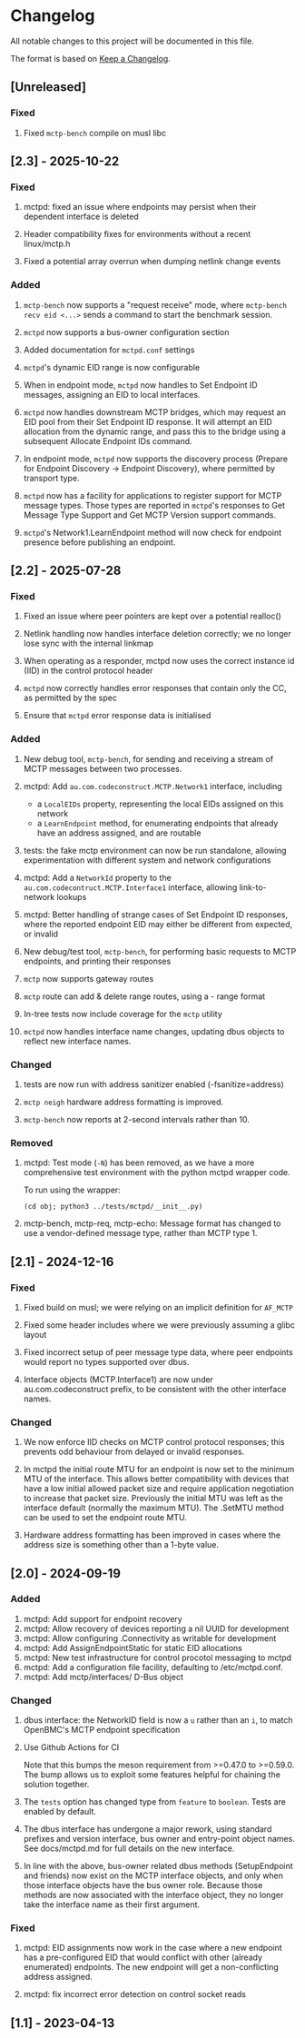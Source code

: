 # Changelog

All notable changes to this project will be documented in this file.

The format is based on [Keep a Changelog](https://keepachangelog.com/en/1.0.0/).

## [Unreleased]

### Fixed

1. Fixed `mctp-bench` compile on musl libc

## [2.3] - 2025-10-22

### Fixed

1. mctpd: fixed an issue where endpoints may persist when their dependent
   interface is deleted

2. Header compatibility fixes for environments without a recent linux/mctp.h

3. Fixed a potential array overrun when dumping netlink change events

### Added

1. `mctp-bench` now supports a "request receive" mode, where
   `mctp-bench recv eid <...>` sends a command to start the benchmark session.

2. `mctpd` now supports a bus-owner configuration section

3. Added documentation for `mctpd.conf` settings

4. `mctpd`'s dynamic EID range is now configurable

5. When in endpoint mode, `mctpd` now handles to Set Endpoint ID messages,
   assigning an EID to local interfaces.

6. `mctpd` now handles downstream MCTP bridges, which may request an EID
   pool from their Set Endpoint ID response. It will attempt an EID allocation
   from the dynamic range, and pass this to the bridge using a subsequent
   Allocate Endpoint IDs command.

7. In endpoint mode, `mctpd` now supports the discovery process (Prepare
   for Endpoint Discovery -> Endpoint Discovery), where permitted by transport
   type.

8. `mctpd` now has a facility for applications to register support for MCTP
   message types. Those types are reported in `mctpd`'s responses to
   Get Message Type Support and Get MCTP Version support commands.

9. `mctpd`'s Network1.LearnEndpoint method will now check for endpoint
   presence before publishing an endpoint.

## [2.2] - 2025-07-28

### Fixed

1. Fixed an issue where peer pointers are kept over a potential realloc()

2. Netlink handling now handles interface deletion correctly; we no longer
   lose sync with the internal linkmap

3. When operating as a responder, mctpd now uses the correct instance id (IID)
   in the control protocol header

4. `mctpd` now correctly handles error responses that contain only the CC,
   as permitted by the spec

5. Ensure that `mctpd` error response data is initialised

### Added

1. New debug tool, `mctp-bench`, for sending and receiving a stream of MCTP
   messages between two processes.

2. mctpd: Add `au.com.codeconstruct.MCTP.Network1` interface, including
    - a `LocalEIDs` property, representing the local EIDs assigned on this
      network
    - a `LearnEndpoint` method, for enumerating endpoints that already have an
      address assigned, and are routable

3. tests: the fake mctp environment can now be run standalone, allowing
   experimentation with different system and network configurations

4. mctpd: Add a `NetworkId` property to the
   `au.com.codecontruct.MCTP.Interface1` interface, allowing link-to-network
   lookups

5. mctpd: Better handling of strange cases of Set Endpoint ID responses,
   where the reported endpoint EID may either be different from expected,
   or invalid

6. New debug/test tool, `mctp-bench`, for performing basic requests to MCTP
   endpoints, and printing their responses

7. `mctp` now supports gateway routes

8. `mctp` route can add & delete range routes, using a <min>-<max> range format

9. In-tree tests now include coverage for the `mctp` utility

10. `mctpd` now handles interface name changes, updating dbus objects to
    reflect new interface names.

### Changed

1. tests are now run with address sanitizer enabled (-fsanitize=address)

2. `mctp neigh` hardware address formatting is improved.

3. `mctp-bench` now reports at 2-second intervals rather than 10.

### Removed

1. mctpd: Test mode (`-N`) has been removed, as we have a more comprehensive
   test environment with the python mctpd wrapper code.

   To run using the wrapper:

       (cd obj; python3 ../tests/mctpd/__init__.py)

3. mctp-bench, mctp-req, mctp-echo: Message format has changed to use a
   vendor-defined message type, rather than MCTP type 1.

## [2.1] - 2024-12-16

### Fixed

1. Fixed build on musl; we were relying on an implicit definition for `AF_MCTP`

2. Fixed some header includes where we were previously assuming a glibc layout

3. Fixed incorrect setup of peer message type data, where peer endpoints would
   report no types supported over dbus.

4. Interface objects (MCTP.Interface1) are now under au.com.codeconstruct
   prefix, to be consistent with the other interface names.

### Changed

1. We now enforce IID checks on MCTP control protocol responses; this
   prevents odd behaviour from delayed or invalid responses.

2. In mctpd the initial route MTU for an endpoint is now set to the minimum MTU
   of the interface. This allows better compatibility with devices that 
   have a low initial allowed packet size and require application negotiation
   to increase that packet size. Previously the initial MTU was left as the
   interface default (normally the maximum MTU).
   The .SetMTU method can be used to set the endpoint route MTU.

3. Hardware address formatting has been improved in cases where the address
   size is something other than a 1-byte value.

## [2.0] - 2024-09-19

### Added

1. mctpd: Add support for endpoint recovery
2. mctpd: Allow recovery of devices reporting a nil UUID for development
3. mctpd: Allow configuring .Connectivity as writable for development
4. mctpd: Add AssignEndpointStatic for static EID allocations
5. mctpd: New test infrastructure for control procotol messaging to mctpd
6. mctpd: Add a configuration file facility, defaulting to /etc/mctpd.conf.
7. mctpd: Add mctp/interfaces/<name> D-Bus object

### Changed

1. dbus interface: the NetworkID field is now a `u` rather than an `i`, to
   match OpenBMC's MCTP endpoint specification

2. Use Github Actions for CI

   Note that this bumps the meson requirement from >=0.47.0 to >=0.59.0. The
   bump allows us to exploit some features helpful for chaining the solution
   together.

3. The `tests` option has changed type from `feature` to `boolean`. Tests are
   enabled by default.

4. The dbus interface has undergone a major rework, using standard prefixes
   and version interface, bus owner and entry-point object names. See
   docs/mctpd.md for full details on the new interface.

5. In line with the above, bus-owner related dbus methods (SetupEndpoint and
   friends) now exist on the MCTP interface objects, and only when those
   interface objects have the bus owner role. Because those methods are
   now associated with the interface object, they no longer take the
   interface name as their first argument.

### Fixed

1. mctpd: EID assignments now work in the case where a new endpoint has a
   pre-configured EID that would conflict with other (already enumerated)
   endpoints. The new endpoint will get a non-conflicting address assigned.

2. mctpd: fix incorrect error detection on control socket reads

## [1.1] - 2023-04-13
